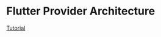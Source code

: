 # Flutter Provider Architecture
[Tutorial](https://www.filledstacks.com/post/flutter-architecture-my-provider-implementation-guide/)